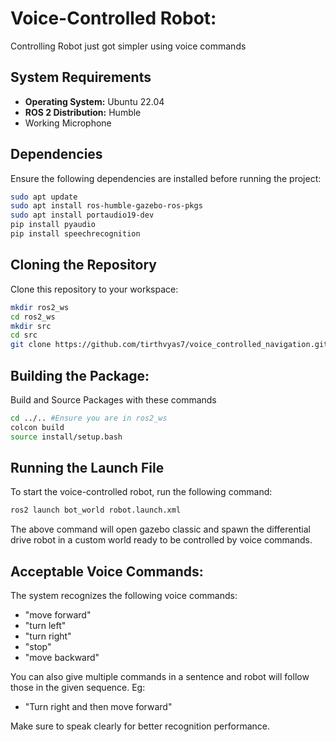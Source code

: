 # Voice-Controlled Robot:
Controlling Robot just got simpler using voice commands



## System Requirements
- **Operating System:** Ubuntu 22.04
- **ROS 2 Distribution:** Humble
- Working Microphone

## Dependencies
Ensure the following dependencies are installed before running the project:

```bash
sudo apt update
sudo apt install ros-humble-gazebo-ros-pkgs
sudo apt install portaudio19-dev
pip install pyaudio
pip install speechrecognition
```

## Cloning the Repository
Clone this repository to your workspace:

```bash
mkdir ros2_ws
cd ros2_ws
mkdir src
cd src
git clone https://github.com/tirthvyas7/voice_controlled_navigation.git
```

## Building the Package:
Build and Source Packages with these commands
```bash
cd ../.. #Ensure you are in ros2_ws
colcon build
source install/setup.bash
```

## Running the Launch File
To start the voice-controlled robot, run the following command:

```bash
ros2 launch bot_world robot.launch.xml
```
The above command will open gazebo classic and spawn the differential drive robot in a custom world ready to be controlled by voice commands.

## Acceptable Voice Commands:
The system recognizes the following voice commands:
- "move forward"
- "turn left"
- "turn right"
- "stop"
- "move backward"

You can also give multiple commands in a sentence and robot will follow those in the given sequence.
Eg:
- "Turn right and then move forward"

Make sure to speak clearly for better recognition performance.

